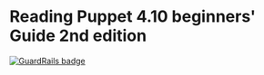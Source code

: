 # Reading Puppet 4.10 beginners' Guide 2nd edition

[![GuardRails badge](https://badges.production.guardrails.io/bennythejudge/puppet-beginners-guide.svg)](https://www.guardrails.io)

